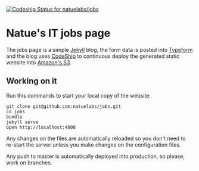 [![Codeship Status for natuelabs/jobs](https://www.codeship.io/projects/0b0b6140-3cfb-0132-78d8-524bbe6961f6/status)](https://www.codeship.io/projects/43138)

Natue's IT jobs page
====

The jobs page is a simple [Jekyll](http://jekyllrb.com/) blog, the form data is
posted into [Typeform](https://typeform.com) and the blog uses
[CodeShip](https://www.codeship.io) to continuous deploy the generated static
website into [Amazon's S3](http://aws.amazon.com/s3/).

## Working on it

Run this commands to start your local copy of the website:

````
git clone git@github.com:natuelabs/jobs.git
cd jobs
bundle
jekyll serve
open http://localhost:4000
````

Any changes on the files are automatically reloaded so you don't need to
re-start the server unless you make changes on the configuration files.

Any push to master is automatically deployed into production, so please, work
on branches.
